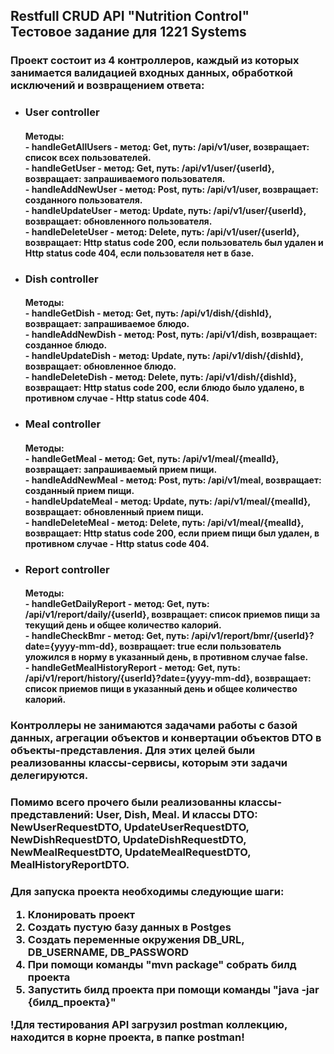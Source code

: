 <h2>Restfull CRUD API "Nutrition Control"<br>Тестовое задание для 1221 Systems</h2>
<h3>Проект состоит из 4 контроллеров, каждый из которых занимается валидацией входных данных, обработкой исключений и возвращением ответа:</h3>
<ul>
    <li>
        <h3>User controller</h3>
        <h4>
            Методы:
            <br>- handleGetAllUsers - метод: Get, путь: /api/v1/user, возвращает: список всех пользователей.
            <br>- handleGetUser - метод: Get, путь: /api/v1/user/{userId}, возвращает: запрашиваемого пользователя.
            <br>- handleAddNewUser - метод: Post, путь: /api/v1/user, возвращает: созданного пользователя.
            <br>- handleUpdateUser - метод: Update, путь: /api/v1/user/{userId}, возвращает: обновленного пользователя.
            <br>- handleDeleteUser - метод: Delete, путь: /api/v1/user/{userId}, возвращает: Http status code 200, если пользователь был удален и Http status code 404, если пользователя нет в базе.
        </h4>
    </li>
    <li>
        <h3>Dish controller</h3>
        <h4>
            Методы:
            <br>- handleGetDish - метод: Get, путь: /api/v1/dish/{dishId}, возвращает: запрашиваемое блюдо.
            <br>- handleAddNewDish - метод: Post, путь: /api/v1/dish, возвращает: созданное блюдо.
            <br>- handleUpdateDish - метод: Update, путь: /api/v1/dish/{dishId}, возвращает: обновленное блюдо.
            <br>- handleDeleteDish - метод: Delete, путь: /api/v1/dish/{dishId}, возвращает: Http status code 200, если блюдо было удалено, в противном случае - Http status code 404.
        </h4>
    </li>
    <li>
        <h3>Meal controller</h3>
        <h4>
            Методы:
            <br>- handleGetMeal - метод: Get, путь: /api/v1/meal/{mealId}, возвращает: запрашиваемый прием пищи.
            <br>- handleAddNewMeal - метод: Post, путь: /api/v1/meal, возвращает: созданный прием пищи.
            <br>- handleUpdateMeal - метод: Update, путь: /api/v1/meal/{mealId}, возвращает: обновленный прием пищи.
            <br>- handleDeleteMeal - метод: Delete, путь: /api/v1/meal/{mealId}, возвращает: Http status code 200, если прием пищи был удален, в противном случае - Http status code 404.
        </h4>
    </li>
    <li>
        <h3>Report controller</h3>
        <h4>
            Методы:
            <br>- handleGetDailyReport - метод: Get, путь: /api/v1/report/daily/{userId}, возвращает: список приемов пищи за текущий день и общее количество калорий.
            <br>- handleCheckBmr - метод: Get, путь: /api/v1/report/bmr/{userId}?date={yyyy-mm-dd}, возвращает: true если пользователь уложился в норму в указанный день, в противном случае false.
            <br>- handleGetMealHistoryReport - метод: Get, путь: /api/v1/report/history/{userId}?date={yyyy-mm-dd}, возвращает: список приемов пищи в указанный день и общее количество калорий.
        </h4>
    </li>
</ul>
<h3>Контроллеры не занимаются задачами работы с базой данных, агрегации объектов и конвертации объектов DTO в объекты-представления. Для этих целей были реализованны классы-сервисы, которым эти задачи делегируются.</h3>
<h3>Помимо всего прочего были реализованны классы-представлений: User, Dish, Meal. И классы DTO: NewUserRequestDTO, UpdateUserRequestDTO, NewDishRequestDTO, UpdateDishRequestDTO, NewMealRequestDTO, UpdateMealRequestDTO, MealHistoryReportDTO.</h3>
<h3>
    Для запуска проекта необходимы следующие шаги:
    <ol>
        <li>Клонировать проект</li>
        <li>Создать пустую базу данных в Postges</li>
        <li>Создать переменные окружения DB_URL, DB_USERNAME, DB_PASSWORD</li>
        <li>При помощи команды "mvn package" собрать билд проекта</li>
        <li>Запустить билд проекта при помощи команды "java -jar {билд_проекта}"</li>
    </ol>
    !Для тестирования API загрузил postman коллекцию, находится в корне проекта, в папке postman!
</h3>